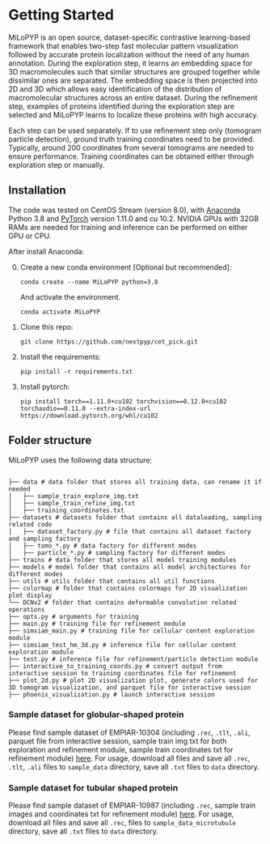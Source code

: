 # Getting Started

MiLoPYP is an open source, dataset-specific contrastive learning-based framework that enables two-step fast molecular pattern visualization followed by accurate protein localization without the need of any human annotation. During the exploration step, it learns an embedding space for 3D macromolecules such that similar structures are grouped together while dissimilar ones are separated. The embedding space is then projected into 2D and 3D which allows easy identification of the distribution of macromolecular structures across an entire dataset. During the refinement step, examples of proteins identified during the exploration step are selected and MiLoPYP learns to localize these proteins with high accuracy. 


Each step can be used separately. If to use refinement step only (tomogram particle detection), ground truth training coordinates need to be provided. Typically, around 200 coordinates from several tomograms are needed to ensure performance. Training coordinates can be obtained either through exploration step or manually. 

## Installation

The code was tested on CentOS Stream (version 8.0), with [Anaconda](https://www.anaconda.com/download) Python 3.8 and [PyTorch]((http://pytorch.org/)) version 1.11.0 and cu 10.2. NVIDIA GPUs with 32GB RAMs are needed for training and inference can be performed on either GPU or CPU.

After install Anaconda:

0. Create a new conda environment [Optional but recommended]:

    ```
    conda create --name MiLoPYP python=3.8
    ```

    And activate the environment.

    ```
    conda activate MiLoPYP
    ```

1. Clone this repo:

    ```
    git clone https://github.com/nextpyp/cet_pick.git
    ```

2. Install the requirements:

    ```
    pip install -r requirements.txt
    ```

3. Install pytorch:

    ```
    pip install torch==1.11.0+cu102 torchvision==0.12.0+cu102 torchaudio==0.11.0 --extra-index-url https://download.pytorch.org/whl/cu102
    ```

## Folder structure

MiLoPYP uses the following data structure:

```

├── data # data folder that stores all training data, can rename it if needed
│   ├── sample_train_explore_img.txt
│   ├── sample_train_refine_img.txt
│   ├── training_coordinates.txt
├── datasets # datasets folder that contains all dataloading, sampling related code
│   ├── dataset_factory.py # file that contains all dataset factory and sampling factory
│   ├── tomo_*.py # data factory for different modes
│   ├── particle_*.py # sampling factory for different modes
├── trains # data folder that stores all model training modules
├── models # model folder that contains all model architectures for different modes
├── utils # utils folder that contains all util functions
├── colormap # folder that contains colormaps for 2D visualization plot display
└── DCNv2 # folder that contains deformable convolution related operations
├── opts.py # arguments for training
├── main.py # training file for refinement module
├── simsiam_main.py # training file for cellular content exploration module
├── simsiam_test_hm_3d.py # inference file for cellular content exploration module
├── test.py # inference file for refinement/particle detection module
├── interactive_to_training_coords.py # convert output from interactive session to training coordinates file for refinement
├── plot_2d.py # plot 2D visualization plot, generate colors used for 3D tomogram visualization, and parquet file for interactive session
├── phoenix_visualization.py # launch interactive session

```

### Sample dataset for globular-shaped protein
Please find sample dataset of EMPIAR-10304 (including `.rec`, `.tlt`, `.ali`, parquet file from interactive session, sample train img txt for both exploration and refinement module, sample train coordinates txt for refinement module) [here](https://nextpyp.app/data/milopyp_globular_tutorial.tbz). For usage, download all files and save all `.rec`, `.tlt`, `.ali` files to `sample_data` directory, save all `.txt` files to `data` directory. 

### Sample dataset for tubular shaped protein 
Please find sample dataset of EMPIAR-10987 (including `.rec`, sample train images and coordinates txt for refinement module) [here](https://nextpyp.app/files/data/milopyp_tubular_tutorial.tbz). For usage, download all files and save all `.rec`, files to `sample_data_microtubule` directory, save all `.txt` files to `data` directory. 

<!-- For full documentation visit [mkdocs.org](https://www.mkdocs.org). -->

<!-- ## Commands

* `mkdocs new [dir-name]` - Create a new project.
* `mkdocs serve` - Start the live-reloading docs server.
* `mkdocs build` - Build the documentation site.
* `mkdocs -h` - Print help message and exit.

## Project layout

    mkdocs.yml    # The configuration file.
    docs/
        index.md  # The documentation homepage.
        ...       # Other markdown pages, images and other files.
 -->